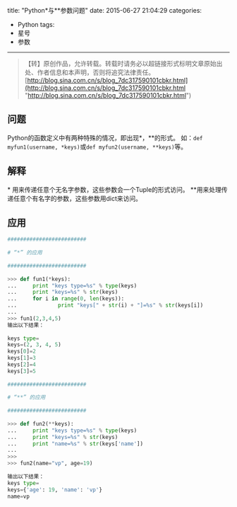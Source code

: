 title: "Python*与**参数问题"
date: 2015-06-27 21:04:29
categories:
- Python
tags:
- 星号
- 参数
---
>【转】原创作品，允许转载。转载时请务必以超链接形式标明文章原始出处、作者信息和本声明，否则将追究法律责任。
>[http://blog.sina.com.cn/s/blog_7dc317590101cbkr.html](http://blog.sina.com.cn/s/blog_7dc317590101cbkr.html "http://blog.sina.com.cn/s/blog_7dc317590101cbkr.html")

## 问题 ##
Python的函数定义中有两种特殊的情况，即出现\*，\*\*的形式。
如：`def myfun1(username, *keys)`或`def myfun2(username, **keys)`等。
<br>
## 解释 ##
\* 用来传递任意个无名字参数，这些参数会一个Tuple的形式访问。
\*\*用来处理传递任意个有名字的参数，这些参数用dict来访问。
<br>
## 应用 ##
``` python
#########################
 
# “*” 的应用
 
#########################
 
>>> def fun1(*keys):
...     print "keys type=%s" % type(keys)
...     print "keys=%s" % str(keys)
...     for i in range(0, len(keys)):
...             print "keys[" + str(i) + "]=%s" % str(keys[i])
...
>>> fun1(2,3,4,5)
输出以下结果：
 
keys type=
keys=(2, 3, 4, 5)
keys[0]=2
keys[1]=3
keys[2]=4
keys[3]=5
 
#########################
 
# “**” 的应用
 
#########################
 
>>> def fun2(**keys):
...     print "keys type=%s" % type(keys)
...     print "keys=%s" % str(keys)
...     print "name=%s" % str(keys['name'])
...
>>>
>>> fun2(name="vp", age=19)
 
输出以下结果：
keys type=
keys={'age': 19, 'name': 'vp'}
name=vp
```
